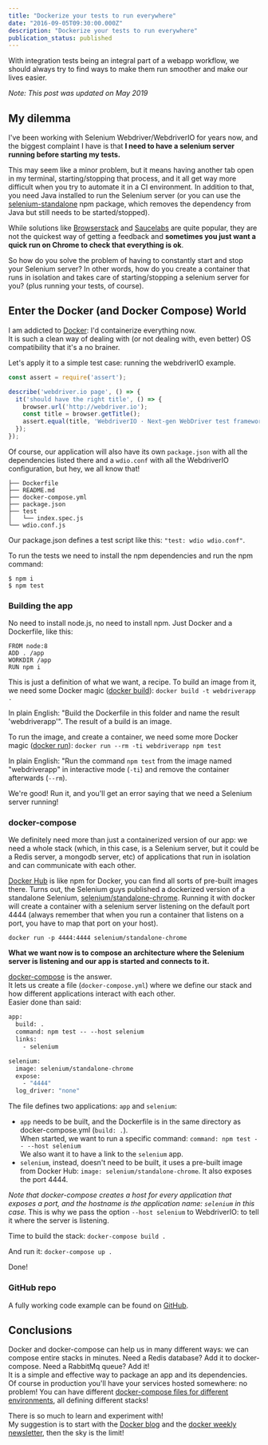 ```yaml
---
title: "Dockerize your tests to run everywhere"
date: "2016-09-05T09:30:00.000Z"
description: "Dockerize your tests to run everywhere"
publication_status: published
---
```


With integration tests being an integral part of a webapp workflow, we should always try to find ways to make them run smoother and make our lives easier.

_Note: This post was updated on May 2019_

## My dilemma

I've been working with Selenium Webdriver/WebdriverIO for years now, and the biggest complaint I have is that **I need to have a selenium server running before starting my tests.**

This may seem like a minor problem, but it means having another tab open in my terminal, starting/stopping that process, and it all get way more difficult when you try to automate it in a CI environment. In addition to that, you need Java installed to run the Selenium server (or you can use the [selenium-standalone](https://www.npmjs.com/package/selenium-standalone) npm package, which removes the dependency from Java but still needs to be started/stopped).

While solutions like [Browserstack](https://www.browserstack.com/) and [Saucelabs](https://saucelabs.com) are quite popular, they are not the quickest way of getting a feedback and **sometimes you just want a quick run on Chrome to check that everything is ok**.

So how do you solve the problem of having to constantly start and stop your Selenium server? In other words, how do you create a container that runs in isolation and takes care of starting/stopping a selenium server for you? (plus running your tests, of course).

## Enter the Docker (and Docker Compose) World

I am addicted to [Docker](https://www.docker.com/): I'd containerize everything now.  
It is such a clean way of dealing with (or not dealing with, even better) OS compatibility that it's a no brainer.

Let's apply it to a simple test case: running the webdriverIO example.

```javascript
const assert = require('assert');

describe('webdriver.io page', () => {
  it('should have the right title', () => {
    browser.url('http://webdriver.io');
    const title = browser.getTitle();
    assert.equal(title, 'WebdriverIO · Next-gen WebDriver test framework for Node.js');
  });
});
```

Of course, our application will also have its own `package.json` with all the dependencies listed there and a `wdio.conf` with all the WebdriverIO configuration, but hey, we all know that!

```
├── Dockerfile
├── README.md
├── docker-compose.yml
├── package.json
├── test
│   └── index.spec.js
└── wdio.conf.js
```

Our package.json defines a test script like this: `"test: wdio wdio.conf"`.

To run the tests we need to install the npm dependencies and run the npm command:

```shell
$ npm i
$ npm test
```

### Building the app

No need to install node.js, no need to install npm. Just Docker and a Dockerfile, like this:

```docker
FROM node:8
ADD . /app
WORKDIR /app
RUN npm i
```

This is just a definition of what we want, a recipe. To build an image from it, we need some Docker magic ([docker build](https://docs.docker.com/v1.8/reference/commandline/build/)): `docker build -t webdriverapp .`

In plain English: "Build the Dockerfile in this folder and name the result 'webdriverapp'". The result of a build is an image.

To run the image, and create a container, we need some more Docker magic ([docker run](https://docs.docker.com/engine/reference/run/)): `docker run --rm -ti webdriverapp npm test`

In plain English: "Run the command `npm test` from the image named "webdriverapp" in interactive mode (`-ti`) and remove the container afterwards (`--rm`).

We're good! Run it, and you'll get an error saying that we need a Selenium server running!

### docker-compose

We definitely need more than just a containerized version of our app: we need a whole stack (which, in this case, is a Selenium server, but it could be a Redis server, a mongodb server, etc) of applications that run in isolation and can communicate with each other.

[Docker Hub](https://hub.docker.com/) is like npm for Docker, you can find all sorts of pre-built images there. Turns out, the Selenium guys published a dockerized version of a standalone Selenium, [selenium/standalone-chrome](https://hub.docker.com/r/selenium/standalone-chrome/). Running it with docker will create a container with a selenium server listening on the default port 4444 (always remember that when you run a container that listens on a port, you have to map that port on your host).

`docker run -p 4444:4444 selenium/standalone-chrome`

**What we want now is to compose an architecture where the Selenium server is listening and our app is started and connects to it.**

[docker-compose](https://docs.docker.com/compose/) is the answer.  
It lets us create a file (`docker-compose.yml`) where we define our stack and how different applications interact with each other.  
Easier done than said:

```dockerfile
app:
  build: .
  command: npm test -- --host selenium
  links:
    - selenium

selenium:
  image: selenium/standalone-chrome
  expose:
    - "4444"
  log_driver: "none"
  ```

The file defines two applications: `app` and `selenium`:

- `app` needs to be built, and the Dockerfile is in the same directory as docker-compose.yml (`build: .`).  
  When started, we want to run a specific command: `command: npm test -- --host selenium`  
  We also want it to have a link to the `selenium` app.
- `selenium`, instead, doesn't need to be built, it uses a pre-built image from Docker Hub: `image: selenium/standalone-chrome`. It also exposes the port 4444.

_Note that docker-compose creates a host for every application that exposes a port, and the hostname is the application name: `selenium` in this case._ This is why we pass the option `--host selenium` to WebdriverIO: to tell it where the server is listening.

Time to build the stack: `docker-compose build .`

And run it: `docker-compose up .`

Done!

### GitHub repo

A fully working code example can be found on [GitHub](https://github.com/ricca509/dockerize-webdriverio).

## Conclusions

Docker and docker-compose can help us in many different ways: we can compose entire stacks in minutes. Need a Redis database? Add it to docker-compose. Need a RabbitMq queue? Add it!  
It is a simple and effective way to package an app and its dependencies.  
Of course in production you'll have your services hosted somewhere: no problem! You can have different [docker-compose files for different environments](https://docs.docker.com/compose/production/), all defining different stacks!

There is so much to learn and experiment with!  
My suggestion is to start with the [Docker blog](https://blog.docker.com/) and the [docker weekly newsletter](https://blog.docker.com/docker-weekly-archives/), then the sky is the limit!
